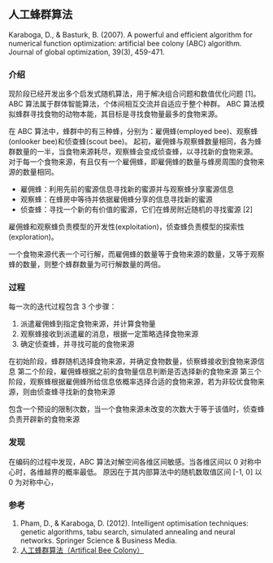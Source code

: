 ## 人工蜂群算法

Karaboga, D., & Basturk, B. (2007). A powerful and efficient algorithm for numerical function optimization: artificial bee colony (ABC) algorithm. Journal of global optimization, 39(3), 459-471.

### 介绍

现阶段已经开发出多个启发式随机算法，用于解决组合问题和数值优化问题 [1]。
ABC 算法属于群体智能算法，个体间相互交流并自适应于整个种群。
ABC 算法模拟蜂群寻找食物的动物本能，其目标是寻找食物量最多的食物来源。

在 ABC 算法中，蜂群中的有三种蜂，分别为：雇佣蜂(employed bee)、观察蜂(onlooker bee)和侦查蜂(scout bee)。
起初，雇佣蜂与观察蜂数量相同，各为蜂群数量的一半，当食物来源耗尽，观察蜂会变成侦查蜂，以寻找新的食物来源。
对于每一个食物来源，有且仅有一个雇佣蜂，即雇佣蜂的数量与蜂房周围的食物来源的数量相同。

* 雇佣蜂：利用先前的蜜源信息寻找新的蜜源并与观察蜂分享蜜源信息
* 观察蜂：在蜂房中等待并依据雇佣蜂分享的信息寻找新的蜜源
* 侦查蜂：寻找一个新的有价值的蜜源，它们在蜂房附近随机的寻找蜜源 [2]

雇佣蜂和观察蜂负责模型的开发性(exploitation)，侦查蜂负责模型的探索性(exploration)。

一个食物来源代表一个可行解，而雇佣蜂的数量等于食物来源的数量，又等于观察蜂的数量，则整个蜂群数量为可行解数量的两倍。

### 过程

每一次的迭代过程包含 3 个步骤：

1. 派遣雇佣蜂到指定食物来源，并计算食物量
2. 观察蜂接收到派遣雇的消息，根据一定策略选择食物来源
3. 确定侦查蜂，并寻找可能的食物来源

在初始阶段，蜂群随机选择食物来源，并确定食物数量，侦察蜂接收到食物来源信息
第二个阶段，雇佣蜂根据之前的食物量信息判断是否选择新的食物来源
第三个阶段，观察蜂根据雇佣蜂所给信息依概率选择合适的食物来源，若为非较优食物来源，则由侦查蜂寻找新的食物来源

包含一个预设的限制次数，当一个食物来源未改变的次数大于等于该值时，侦查蜂负责开辟新的食物来源

### 发现

在编码的过程中发现，ABC 算法对解空间各维区间敏感。当各维区间以 0 对称中心时，各维越界的概率最低。
原因在于其内部算法中的随机数取值区间 [-1, 0] 以 0 为对称中心，

### 参考

1. Pham, D., & Karaboga, D. (2012). Intelligent optimisation techniques: genetic algorithms, tabu search, simulated annealing and neural networks. Springer Science & Business Media.
2. [人工蜂群算法（Artifical Bee Colony）](https://blog.csdn.net/u013927464/article/details/82722471)